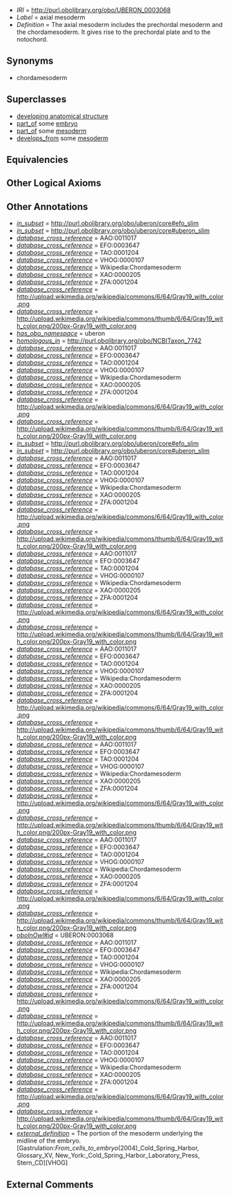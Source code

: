  * *IRI* = http://purl.obolibrary.org/obo/UBERON_0003068
 * *Label* = axial mesoderm
 * *Definition* = The axial mesoderm includes the prechordal mesoderm and the chordamesoderm. It gives rise to the prechordal plate and to the notochord.

## Synonyms

 * chordamesoderm

## Superclasses

 * [developing anatomical structure](../../UBERON/23/UBERON_0005423.md)
 * [part_of](../../BFO/50/BFO_0000050.md) some [embryo](../../UBERON/22/UBERON_0000922.md)
 * [part_of](../../BFO/50/BFO_0000050.md) some [mesoderm](../../UBERON/26/UBERON_0000926.md)
 * [develops_from](../../RO/02/RO_0002202.md) some [mesoderm](../../UBERON/26/UBERON_0000926.md)

## Equivalencies


## Other Logical Axioms


## Other Annotations

 * *[in_subset](../../et/oboInOwl#inSubset.md)* = http://purl.obolibrary.org/obo/uberon/core#efo_slim
 * *[in_subset](../../et/oboInOwl#inSubset.md)* = http://purl.obolibrary.org/obo/uberon/core#uberon_slim
 * *[database_cross_reference](../../ef/oboInOwl#hasDbXref.md)* = AAO:0011017
 * *[database_cross_reference](../../ef/oboInOwl#hasDbXref.md)* = EFO:0003647
 * *[database_cross_reference](../../ef/oboInOwl#hasDbXref.md)* = TAO:0001204
 * *[database_cross_reference](../../ef/oboInOwl#hasDbXref.md)* = VHOG:0000107
 * *[database_cross_reference](../../ef/oboInOwl#hasDbXref.md)* = Wikipedia:Chordamesoderm
 * *[database_cross_reference](../../ef/oboInOwl#hasDbXref.md)* = XAO:0000205
 * *[database_cross_reference](../../ef/oboInOwl#hasDbXref.md)* = ZFA:0001204
 * *[database_cross_reference](../../ef/oboInOwl#hasDbXref.md)* = http://upload.wikimedia.org/wikipedia/commons/6/64/Gray19_with_color.png
 * *[database_cross_reference](../../ef/oboInOwl#hasDbXref.md)* = http://upload.wikimedia.org/wikipedia/commons/thumb/6/64/Gray19_with_color.png/200px-Gray19_with_color.png
 * *[has_obo_namespace](../../ce/oboInOwl#hasOBONamespace.md)* = uberon
 * *[homologous_in](../../core#homologous/in/core#homologous_in.md)* = http://purl.obolibrary.org/obo/NCBITaxon_7742
 * *[database_cross_reference](../../ef/oboInOwl#hasDbXref.md)* = AAO:0011017
 * *[database_cross_reference](../../ef/oboInOwl#hasDbXref.md)* = EFO:0003647
 * *[database_cross_reference](../../ef/oboInOwl#hasDbXref.md)* = TAO:0001204
 * *[database_cross_reference](../../ef/oboInOwl#hasDbXref.md)* = VHOG:0000107
 * *[database_cross_reference](../../ef/oboInOwl#hasDbXref.md)* = Wikipedia:Chordamesoderm
 * *[database_cross_reference](../../ef/oboInOwl#hasDbXref.md)* = XAO:0000205
 * *[database_cross_reference](../../ef/oboInOwl#hasDbXref.md)* = ZFA:0001204
 * *[database_cross_reference](../../ef/oboInOwl#hasDbXref.md)* = http://upload.wikimedia.org/wikipedia/commons/6/64/Gray19_with_color.png
 * *[database_cross_reference](../../ef/oboInOwl#hasDbXref.md)* = http://upload.wikimedia.org/wikipedia/commons/thumb/6/64/Gray19_with_color.png/200px-Gray19_with_color.png
 * *[in_subset](../../et/oboInOwl#inSubset.md)* = http://purl.obolibrary.org/obo/uberon/core#efo_slim
 * *[in_subset](../../et/oboInOwl#inSubset.md)* = http://purl.obolibrary.org/obo/uberon/core#uberon_slim
 * *[database_cross_reference](../../ef/oboInOwl#hasDbXref.md)* = AAO:0011017
 * *[database_cross_reference](../../ef/oboInOwl#hasDbXref.md)* = EFO:0003647
 * *[database_cross_reference](../../ef/oboInOwl#hasDbXref.md)* = TAO:0001204
 * *[database_cross_reference](../../ef/oboInOwl#hasDbXref.md)* = VHOG:0000107
 * *[database_cross_reference](../../ef/oboInOwl#hasDbXref.md)* = Wikipedia:Chordamesoderm
 * *[database_cross_reference](../../ef/oboInOwl#hasDbXref.md)* = XAO:0000205
 * *[database_cross_reference](../../ef/oboInOwl#hasDbXref.md)* = ZFA:0001204
 * *[database_cross_reference](../../ef/oboInOwl#hasDbXref.md)* = http://upload.wikimedia.org/wikipedia/commons/6/64/Gray19_with_color.png
 * *[database_cross_reference](../../ef/oboInOwl#hasDbXref.md)* = http://upload.wikimedia.org/wikipedia/commons/thumb/6/64/Gray19_with_color.png/200px-Gray19_with_color.png
 * *[database_cross_reference](../../ef/oboInOwl#hasDbXref.md)* = AAO:0011017
 * *[database_cross_reference](../../ef/oboInOwl#hasDbXref.md)* = EFO:0003647
 * *[database_cross_reference](../../ef/oboInOwl#hasDbXref.md)* = TAO:0001204
 * *[database_cross_reference](../../ef/oboInOwl#hasDbXref.md)* = VHOG:0000107
 * *[database_cross_reference](../../ef/oboInOwl#hasDbXref.md)* = Wikipedia:Chordamesoderm
 * *[database_cross_reference](../../ef/oboInOwl#hasDbXref.md)* = XAO:0000205
 * *[database_cross_reference](../../ef/oboInOwl#hasDbXref.md)* = ZFA:0001204
 * *[database_cross_reference](../../ef/oboInOwl#hasDbXref.md)* = http://upload.wikimedia.org/wikipedia/commons/6/64/Gray19_with_color.png
 * *[database_cross_reference](../../ef/oboInOwl#hasDbXref.md)* = http://upload.wikimedia.org/wikipedia/commons/thumb/6/64/Gray19_with_color.png/200px-Gray19_with_color.png
 * *[database_cross_reference](../../ef/oboInOwl#hasDbXref.md)* = AAO:0011017
 * *[database_cross_reference](../../ef/oboInOwl#hasDbXref.md)* = EFO:0003647
 * *[database_cross_reference](../../ef/oboInOwl#hasDbXref.md)* = TAO:0001204
 * *[database_cross_reference](../../ef/oboInOwl#hasDbXref.md)* = VHOG:0000107
 * *[database_cross_reference](../../ef/oboInOwl#hasDbXref.md)* = Wikipedia:Chordamesoderm
 * *[database_cross_reference](../../ef/oboInOwl#hasDbXref.md)* = XAO:0000205
 * *[database_cross_reference](../../ef/oboInOwl#hasDbXref.md)* = ZFA:0001204
 * *[database_cross_reference](../../ef/oboInOwl#hasDbXref.md)* = http://upload.wikimedia.org/wikipedia/commons/6/64/Gray19_with_color.png
 * *[database_cross_reference](../../ef/oboInOwl#hasDbXref.md)* = http://upload.wikimedia.org/wikipedia/commons/thumb/6/64/Gray19_with_color.png/200px-Gray19_with_color.png
 * *[database_cross_reference](../../ef/oboInOwl#hasDbXref.md)* = AAO:0011017
 * *[database_cross_reference](../../ef/oboInOwl#hasDbXref.md)* = EFO:0003647
 * *[database_cross_reference](../../ef/oboInOwl#hasDbXref.md)* = TAO:0001204
 * *[database_cross_reference](../../ef/oboInOwl#hasDbXref.md)* = VHOG:0000107
 * *[database_cross_reference](../../ef/oboInOwl#hasDbXref.md)* = Wikipedia:Chordamesoderm
 * *[database_cross_reference](../../ef/oboInOwl#hasDbXref.md)* = XAO:0000205
 * *[database_cross_reference](../../ef/oboInOwl#hasDbXref.md)* = ZFA:0001204
 * *[database_cross_reference](../../ef/oboInOwl#hasDbXref.md)* = http://upload.wikimedia.org/wikipedia/commons/6/64/Gray19_with_color.png
 * *[database_cross_reference](../../ef/oboInOwl#hasDbXref.md)* = http://upload.wikimedia.org/wikipedia/commons/thumb/6/64/Gray19_with_color.png/200px-Gray19_with_color.png
 * *[database_cross_reference](../../ef/oboInOwl#hasDbXref.md)* = AAO:0011017
 * *[database_cross_reference](../../ef/oboInOwl#hasDbXref.md)* = EFO:0003647
 * *[database_cross_reference](../../ef/oboInOwl#hasDbXref.md)* = TAO:0001204
 * *[database_cross_reference](../../ef/oboInOwl#hasDbXref.md)* = VHOG:0000107
 * *[database_cross_reference](../../ef/oboInOwl#hasDbXref.md)* = Wikipedia:Chordamesoderm
 * *[database_cross_reference](../../ef/oboInOwl#hasDbXref.md)* = XAO:0000205
 * *[database_cross_reference](../../ef/oboInOwl#hasDbXref.md)* = ZFA:0001204
 * *[database_cross_reference](../../ef/oboInOwl#hasDbXref.md)* = http://upload.wikimedia.org/wikipedia/commons/6/64/Gray19_with_color.png
 * *[database_cross_reference](../../ef/oboInOwl#hasDbXref.md)* = http://upload.wikimedia.org/wikipedia/commons/thumb/6/64/Gray19_with_color.png/200px-Gray19_with_color.png
 * *[oboInOwl#id](../../id/oboInOwl#id.md)* = UBERON:0003068
 * *[database_cross_reference](../../ef/oboInOwl#hasDbXref.md)* = AAO:0011017
 * *[database_cross_reference](../../ef/oboInOwl#hasDbXref.md)* = EFO:0003647
 * *[database_cross_reference](../../ef/oboInOwl#hasDbXref.md)* = TAO:0001204
 * *[database_cross_reference](../../ef/oboInOwl#hasDbXref.md)* = VHOG:0000107
 * *[database_cross_reference](../../ef/oboInOwl#hasDbXref.md)* = Wikipedia:Chordamesoderm
 * *[database_cross_reference](../../ef/oboInOwl#hasDbXref.md)* = XAO:0000205
 * *[database_cross_reference](../../ef/oboInOwl#hasDbXref.md)* = ZFA:0001204
 * *[database_cross_reference](../../ef/oboInOwl#hasDbXref.md)* = http://upload.wikimedia.org/wikipedia/commons/6/64/Gray19_with_color.png
 * *[database_cross_reference](../../ef/oboInOwl#hasDbXref.md)* = http://upload.wikimedia.org/wikipedia/commons/thumb/6/64/Gray19_with_color.png/200px-Gray19_with_color.png
 * *[database_cross_reference](../../ef/oboInOwl#hasDbXref.md)* = AAO:0011017
 * *[database_cross_reference](../../ef/oboInOwl#hasDbXref.md)* = EFO:0003647
 * *[database_cross_reference](../../ef/oboInOwl#hasDbXref.md)* = TAO:0001204
 * *[database_cross_reference](../../ef/oboInOwl#hasDbXref.md)* = VHOG:0000107
 * *[database_cross_reference](../../ef/oboInOwl#hasDbXref.md)* = Wikipedia:Chordamesoderm
 * *[database_cross_reference](../../ef/oboInOwl#hasDbXref.md)* = XAO:0000205
 * *[database_cross_reference](../../ef/oboInOwl#hasDbXref.md)* = ZFA:0001204
 * *[database_cross_reference](../../ef/oboInOwl#hasDbXref.md)* = http://upload.wikimedia.org/wikipedia/commons/6/64/Gray19_with_color.png
 * *[database_cross_reference](../../ef/oboInOwl#hasDbXref.md)* = http://upload.wikimedia.org/wikipedia/commons/thumb/6/64/Gray19_with_color.png/200px-Gray19_with_color.png
 * *[external_definition](../../UBPROP/01/UBPROP_0000001.md)* = The portion of the mesoderm underlying the midline of the embryo. [Gastrulation:_From_cells_to_embryo_(2004)_Cold_Spring_Harbor, Glossary_XV, New_York:_Cold_Spring_Harbor_Laboratory_Press, Stern_CD][VHOG]

## External Comments

